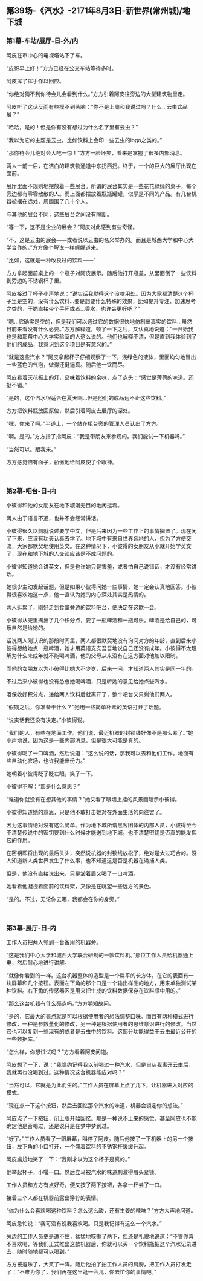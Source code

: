 ## 第39场-《汽水》-2171年8月3日-新世界(常州城)/地下城

### 第1幕-车站/展厅-日-外/内

阿皮在市中心的电视塔站下了车。

“皮哥早上好！”方方已经在公交车站等待多时。

阿皮挥了挥手作以回应。

“你绝对猜不到你待会儿会看到什么。”方方引着阿皮往旁边的大型建筑物里走。

阿皮听了这话反而有些摸不到头脑：“你不是上周和我说过吗？什么…云虫饮品展？”

“哈哈，是的！但是你有没有想过为什么名字里有云虫？”

“我以为它的主题是云虫。比如饮料上会印一些云虫的logo之类的。”

“那你待会儿绝对会大吃一惊！”方方一脸坏笑，看来是掌握了很多内部消息。

两人一前一后，在洁白的建筑物通道中东拐西拐。终于，一个的巨大的展厅出现在面前。

展厅里面不规则地摆放着一些展台。所谓的展台其实是一些花花绿绿的桌子，每个旁边都有零零散散的人。而上面都摆放着瓶瓶罐罐，似乎是不同的产品。有几台机器被摆在远处，周围围了几十个人。

与其他的展会不同，这些展台之间没有隔断。

“等一下，这不是企业的展会？”阿皮对此感到有些奇怪。

“不，这是云虫的展会——或者说以云虫的名义举办的。而且是城西大学和中心大学合作的。”方方像个解说一样娓娓道来。

“比如，这就是一种改良过的饮料——”

方方拿起面前桌上的一个瓶子对阿皮展示。随后他打开瓶盖，从里面倒了一些饮料到旁边的不锈钢杯子里。

阿皮接过了杯子小声地说：“说实话我觉得这个没啥用处。因为大家都清楚这个杯子里是空的，没有什么饮料…要是想要什么特殊的效果，比如提升专注、加速思考之类的，干脆直接带个手环或者…香水，也许会更好吧？”

“嗯…它确实是空的，但是我们可以通过它的数据很快地仿制出真实的饮料…虽然目前来看没有什么必要。”方方解释道，顿了一下之后，又认真地说道：“一开始我也是和那帮中心大学实验室的人这么说的。他们也解释不清，但是直到我体验到了他们的成品，我意识到这个项目是有意义的。”

“就是这些汽水？”阿皮拿起杯子仔细观察了一下，浅绿色的液体，里面均匀地冒出一些蓝色的气泡，做得还挺逼真。随后他一饮而尽。

阿皮看着天花板上的灯，品味着饮料的余味，点了点头：“感觉是薄荷的味道。还挺不错。”

“是的，这个汽水很适合在夏天喝…但是他们的成品远不止这些饮料。”

方方把饮料瓶放回原位，然后引着阿皮去展厅的深处。

“嘿，你来了啊。”半道上，一个站在柜台旁的管理人员认出了方方。

“啊。是的。”方方指了指阿皮：“我是带朋友来参观的。我们能试一下机器吗。”

“当然可以。跟我来。”

方方感觉倍有面子，骄傲地给阿皮使了个眼神。

<br>

### 第2幕-吧台-日-内

小彼得和他的女朋友在地下城漫无目的地闲逛着。

两人由于语言不通，也并不会经常讲话。

小彼得很久以前就说过要学中文，但是后来因为一些工作上的事情搁置了。现在闲了下来，应该有功夫认真去学了。地下城中有来自世界各地的人，但为了方便交流，大家都默契地使用英文。在这种情况下，小彼得的女朋友从小就开始学英文了，现在和地下城的人交谈应该是不成问题的。

小彼得知道她会讲英文，但是也许她只是害羞，或者怕自己说错话，才没有经常讲话。

她很少主动发起话题，但是如果小彼得问她一些事情，她一定会认真地回答。小彼得很喜欢她这一点，他一直认为她的内心深处其实是热情的。

两人逛累了，刚好走到食堂旁边的饮料吧台，便决定在这歇一会。

小彼得从兜里掏出了几个积分点，要了一瓶啤酒和一瓶可乐。啤酒是给自己的，可乐自然是给她的。

话说两人刚认识的那段时间里，两人都很默契地没有询问对方的年龄，直到后来小彼得想给她点一瓶啤酒，她才用英语支支吾吾地说自己还没有成年。小彼得不太理解为什么未成年就不能喝啤酒，他的父母从来没有在这方面对他加以限制。

而他的女朋友以为小彼得比她大不少岁，后来一问，才知道两人其实是同一年的。

不过后来小彼得也没有怂恿她喝啤酒，只是听她的意见给她点些汽水。

酒保收好积分点，递给两人饮料后就离开了，整个吧台又只剩他们两人。

“假期之后，你准备干什么？”她用一些简单朴素的英语打开了话题。

“说实话我还没有决定。”小彼得说。

“我们的人，有些在地面工作。他们说，最近机器的封锁线好像不是那么紧了。”她小声地说，因为这是一些内部消息，但是很大可能是真的。

小彼得喝了一口啤酒，然后说道：“这么说的话，那我可以去和他们工作。地面有些自动化农场，也许我能出份力。”

她朝着小彼得眨了眨左眼，笑了一下。

小彼得不解：“那是什么意思？”

“难道你就没有在想其他的事情？”她又看了眼墙上挂的风景画暗示小彼得。

小彼得知道她的意思，只是他不敢打击她对在外面生活的向往罢了。

因为这事情绝对没有这么简单。作为地下城所谓黑客团体的内部人员，小彼得至今不清楚传说中的密钥要到什么时候才能送到地下城，也不清楚密钥是否真的能发挥它的作用。

在密钥即将出现的最后关头，突然说机器的封锁线放松了，绝对是太过巧合的。没人知道新人类世界发生了什么事，也不知道这是否是机器在诱捕人类。

但是，他没有直接说出来，只是皱着眉又喝了一口啤酒。

她看着他凝视着面前的饮料架，又像是在眺望一些远方的景色。

“是的。不过，无论你去哪，我都会在你的身旁。”

<br>

### 第3幕-展厅-日-内

工作人员把两人领到一台备用的机器旁。

“这是我们中心大学和城西大学联合研制的一款饮料机。”那位工作人员给机器通上电，然后耐心地进行讲解。

“就像你看到的一样。这台机器整体的造型是一个扁平的长方体。在它的表面有一块屏幕和几个按钮。表面左下角的那个口是一个输出样品的地方，用来单独测试某种饮料。右下角的传感器区是用来把生成的饮料数据保存在饮料瓶中用的。”

“那么这台机器有什么亮点吗。”方方明知故问。

“是的，它最大的亮点就是可以根据使用者的想法调整口味。而且有两种模式进行修改，一种是参数量化的修改，另一种是根据使用者的思维意识进行的修改。当然它也可以复刻一些现有的或者是云虫中的饮料。这部分功能得益于云虫最近公开的一些数据库。”

“怎么样，你想试试吗？”方方看着阿皮问道。

阿皮想了一下，说：“我隐约记得我以前喝过一种汽水，但是自从我离开云虫后，我就再也没喝到过。这种情况这台机器能应对吗？”

“当然可以，它就是为此而生的。”工作人员在屏幕上点了几下，让机器进入对应的模式。

“现在点一下这个按钮，然后去回忆那个汽水的味道，机器会锁定你的想法。”

阿皮点了一下按钮，闭上眼开始回忆。那是一种说不上来的感觉，甚至阿皮也不能确定他是否喝过，还是说只是在梦中梦到过。

“好了。”工作人员看了一眼屏幕，叫停了阿皮。随后他按了一下机器上的另一个按钮，左下角的小口打开，一个盛着饮料的不锈钢杯缓缓升起。

阿皮尴尬地笑了一下：“我刚才以为这个杯子是真的。”

他举起杯子，小嘬一口。然后立马被汽水的味道刺激得眉头紧锁。

工作人员和方方有点好奇，便又按了两下按钮，各拿一杯尝了一口。

接着三个人都在机器前露出狰狞的表情。

“你为什么会喜欢喝这种饮料？怎么这么酸，还有生姜的辣味？”方方大声地问道。

阿皮急忙说：“我可没有说我喜欢喝。只是我记得有这么一个汽水。”

旁边的工作人员更是遭不住，猛猛地咳嗽了两下，但还是礼貌地说道：“不管你喜不喜欢喝，等我们正式推出这款机器后，你就可以买一个饮料瓶把这个汽水记录进去，随时随地都可以喝到。”

方方被逗乐了，大笑了一阵。随后他拍了拍工作人员的肩膀，把工作人员打发走了：“不难为你了，我们再在这里逛一会儿，你去忙你的事情吧。”
